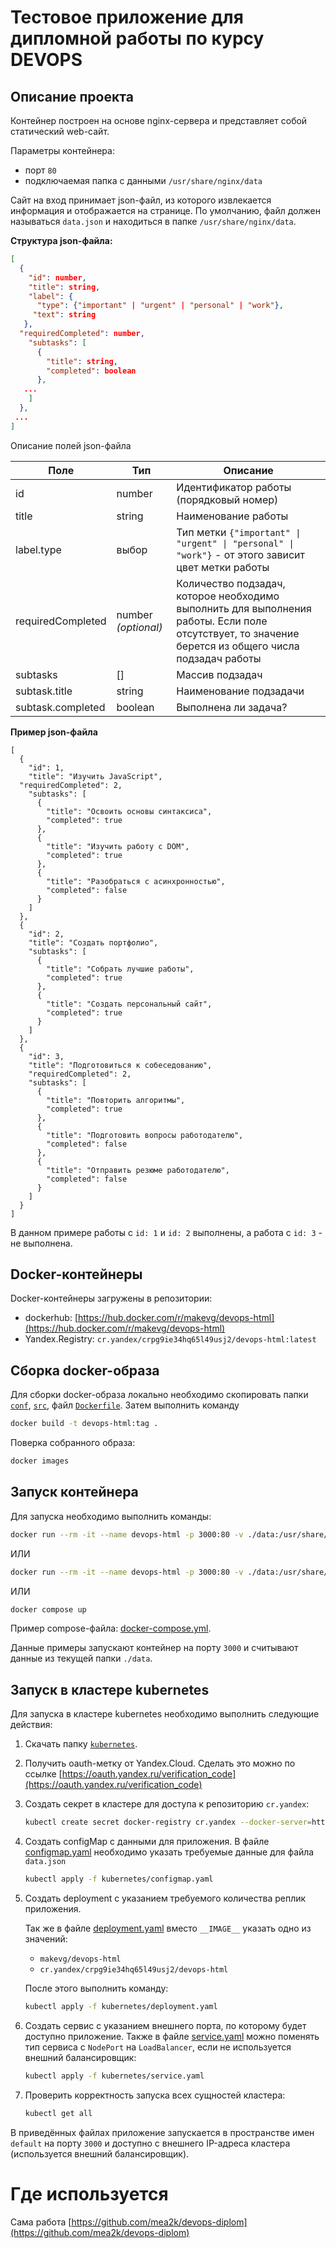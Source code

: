 # Тестовое приложение для дипломной работы по курсу DEVOPS

## Описание проекта

Контейнер построен на основе nginx-сервера и представляет собой статический web-сайт.

Параметры контейнера:

- порт `80`
- подключаемая папка с данными `/usr/share/nginx/data`

Сайт на вход принимает json-файл, из которого извлекается информация и отображается на странице. По умолчанию, файл должен называться `data.json` и находиться в папке `/usr/share/nginx/data`.

__Структура json-файла:__

```json
[
  {
    "id": number,
    "title": string,
    "label": {
      "type": {"important" | "urgent" | "personal" | "work"},
     "text": string
   },
  "requiredCompleted": number,
    "subtasks": [
      {
        "title": string,
        "completed": boolean
      },
   ...      
    ]
  },
 ...
]
```

Описание полей json-файла

| Поле     | Тип      | Описание |
|----------|----------|----------|
| id       | number   | Идентификатор работы (порядковый номер)   |
| title    | string   | Наименование работы   |
| label.type    | выбор   | Тип метки `{"important" \| "urgent" \| "personal" \| "work"}` - от этого зависит цвет метки работы   |
| requiredCompleted    | number _(optional)_   | Количество подзадач, которое необходимо выполнить для выполнения работы. Если поле отсутствует, то значение берется из общего числа подзадач работы |
| subtasks    | []   | Массив подзадач  |
| subtask.title    | string   | Наименование подзадачи |
| subtask.completed    | boolean   | Выполнена ли задача? |

__Пример json-файла__

```
[
  {
    "id": 1,
    "title": "Изучить JavaScript",
  "requiredCompleted": 2,
    "subtasks": [
      {
        "title": "Освоить основы синтаксиса",
        "completed": true
      },
      {
        "title": "Изучить работу с DOM",
        "completed": true
      },
      {
        "title": "Разобраться с асинхронностью",
        "completed": false
      }
    ]
  },
  {
    "id": 2,
    "title": "Создать портфолио",
    "subtasks": [
      {
        "title": "Собрать лучшие работы",
        "completed": true
      },
      {
        "title": "Создать персональный сайт",
        "completed": true
      }
    ]
  },
  {
    "id": 3,
    "title": "Подготовиться к собеседованию",
    "requiredCompleted": 2,
    "subtasks": [
      {
        "title": "Повторить алгоритмы",
        "completed": true
      },
      {
        "title": "Подготовить вопросы работодателю",
        "completed": false
      },
      {
        "title": "Отправить резюме работодателю",
        "completed": false
      }
    ]
  }
]
```

В данном примере работы с `id: 1` и `id: 2` выполнены, а работа с `id: 3` - не выполнена.

## Docker-контейнеры

Docker-контейнеры загружены в репозитории:

- dockerhub: [https://hub.docker.com/r/makevg/devops-html](https://hub.docker.com/r/makevg/devops-html)
- Yandex.Registry: `cr.yandex/crpg9ie34hq65l49usj2/devops-html:latest`

## Сборка docker-образа

Для сборки docker-образа локально необходимо скопировать папки [`conf`](conf/), [`src`](src/), файл [`Dockerfile`](Dockerfile). Затем выполнить команду

```bash
docker build -t devops-html:tag .
```

Поверка собранного образа:

```bash
docker images
```

## Запуск контейнера

Для запуска необходимо выполнить команды:

```bash
docker run --rm -it --name devops-html -p 3000:80 -v ./data:/usr/share/nginx/data makevg/devops-html:2
```

ИЛИ

```bash
docker run --rm -it --name devops-html -p 3000:80 -v ./data:/usr/share/nginx/data cr.yandex/crpg9ie34hq65l49usj2/devops-html:latest
```

ИЛИ

```bash
docker compose up
```

Пример compose-файла: [docker-compose.yml](docker-compose.yml).

Данные примеры запускают контейнер на порту `3000` и считывают данные из текущей папки `./data`.

## Запуск в кластере kubernetes

Для запуска в кластере kubernetes необходимо выполнить следующие действия:

1. Скачать папку [`kubernetes`](kubernetes/).

2. Получить oauth-метку от Yandex.Cloud. Сделать это можно по ссылке [https://oauth.yandex.ru/verification_code](https://oauth.yandex.ru/verification_code)

3. Создать секрет в кластере для доступа к репозиторию `cr.yandex`:

	```bash
	kubectl create secret docker-registry cr.yandex --docker-server=https://cr.yandex/ --docker-username=oauth --docker-password=<your-oauth-code> --docker-email=<your-email@yandex.ru>
	```

4. Создать configMap с данными для приложения. В файле [configmap.yaml](kubernetes/configmap.yaml#L6) необходимо указать требуемые данные для файла `data.json`

	```bash
	kubectl apply -f kubernetes/configmap.yaml
	```

5. Создать deployment с указанием требуемого количества реплик приложения. 

	Так же в файле [deployment.yaml](kubernetes/deployment.yaml#L22) вместо `__IMAGE__` указать одно из значений:
		
	- `makevg/devops-html`
	- `cr.yandex/crpg9ie34hq65l49usj2/devops-html`

	После этого выполнить команду:

	```bash
	kubectl apply -f kubernetes/deployment.yaml
	```

6. Создать сервис с указанием внешнего порта, по которому будет доступно приложение. Также в файле [service.yaml](kubernetes/service.yaml#L6) можно поменять тип сервиса с `NodePort` на `LoadBalancer`, если не используется внешний балансировщик:

	```bash
	kubectl apply -f kubernetes/service.yaml
	```

7. Проверить корректность запуска всех сущностей кластера:

	```bash
	kubectl get all
	```

В приведённых файлах приложение запускается в пространстве имен `default` на порту `3000` и доступно с внешнего IP-адреса кластера (используется внешний балансировщик).



# Где используется

Сама работа [https://github.com/mea2k/devops-diplom](https://github.com/mea2k/devops-diplom)
